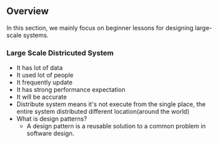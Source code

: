 ## Overview
  In this section, we mainly focus on beginner lessons for designing large-scale systems.

  ### Large Scale Districuted System
  - It has lot of data
  - It used lot of people
  - It frequently update
  - It has strong performance expectation
  - It will be accurate
  - Distribute system means it's not execute from the single place, the entire system distributed different location(around the world)
  - What is design patterns?
    - A design pattern is a reusable solution to a common problem in software design. 
